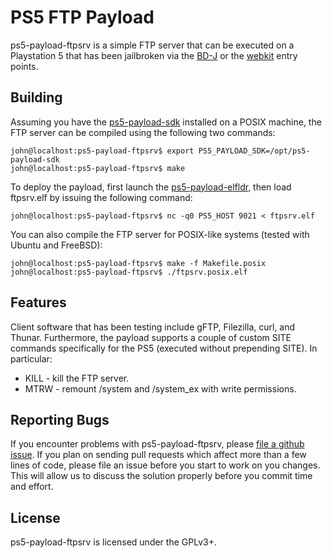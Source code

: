 # PS5 FTP Payload
ps5-payload-ftpsrv is a simple FTP server that can be executed on a Playstation 5
that has been jailbroken via the [BD-J][bdj] or the [webkit][webkit] entry points.

## Building
Assuming you have the [ps5-payload-sdk][sdk] installed on a POSIX machine,
the FTP server can be compiled using the following two commands:
```console
john@localhost:ps5-payload-ftpsrv$ export PS5_PAYLOAD_SDK=/opt/ps5-payload-sdk
john@localhost:ps5-payload-ftpsrv$ make
```

To deploy the payload, first launch the [ps5-payload-elfldr][elfldr], then
load ftpsrv.elf by issuing the following command:
```console
john@localhost:ps5-payload-ftpsrv$ nc -q0 PS5_HOST 9021 < ftpsrv.elf
```

You can also compile the FTP server for POSIX-like systems (tested with Ubuntu
and FreeBSD):
```console
john@localhost:ps5-payload-ftpsrv$ make -f Makefile.posix
john@localhost:ps5-payload-ftpsrv$ ./ftpsrv.posix.elf
```

## Features
Client software that has been testing include gFTP, Filezilla, curl, and Thunar.
Furthermore, the payload supports a couple of custom SITE commands specifically
for the PS5 (executed without prepending SITE). In particular:
 - KILL - kill the FTP server.
 - MTRW - remount /system and /system_ex with write permissions.

## Reporting Bugs
If you encounter problems with ps5-payload-ftpsrv, please [file a github issue][issues].
If you plan on sending pull requests which affect more than a few lines of code,
please file an issue before you start to work on you changes. This will allow us
to discuss the solution properly before you commit time and effort.

## License
ps5-payload-ftpsrv is licensed under the GPLv3+.

[bdj]: https://github.com/john-tornblom/bdj-sdk
[sdk]: https://github.com/john-tornblom/ps5-payload-sdk
[webkit]: https://github.com/Cryptogenic/PS5-IPV6-Kernel-Exploit
[elfldr]: https://github.com/john-tornblom/ps5-payload-elfldr
[issues]: https://github.com/john-tornblom/ps5-payload-ftpsrv/issues/new
